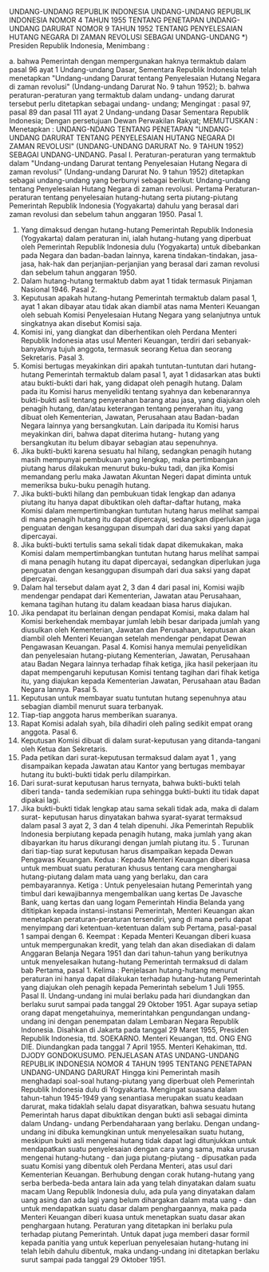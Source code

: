  UNDANG-UNDANG REPUBLIK INDONESIA UNDANG-UNDANG REPUBLIK INDONESIA NOMOR 4 TAHUN 1955 TENTANG PENETAPAN UNDANG-UNDANG DARURAT NOMOR 9 TAHUN 1952 TENTANG PENYELESAIAN HUTANG NEGARA DI ZAMAN REVOLUSI SEBAGAI UNDANG-UNDANG *) Presiden Republik Indonesia,
Menimbang :

a. bahwa Pemerintah dengan mempergunakan haknya termaktub dalam pasal 96 ayat 1 Undang-undang Dasar, Sementara Republik Indonesia telah menetapkan "Undang-undang Darurat tentang Penyelesaian Hutang Negara di zaman revolusi" (Undang-undang Darurat No. 9 tahun 1952);
b. bahwa peraturan-peraturan yang termaktub dalam undang- undang darurat tersebut perlu ditetapkan sebagai undang- undang;
Mengingat :
 pasal 97, pasal 89 dan pasal 111 ayat 2 Undang-undang Dasar Sementara Republik Indonesia; Dengan persetujuan Dewan Perwakilan Rakyat;
MEMUTUSKAN :
 Menetapkan : UNDANG-NDANG TENTANG PENETAPAN "UNDANG- UNDANG DARURAT TENTANG PENYELESAIAN HUTANG NEGARA DI ZAMAN REVOLUSI" (UNDANG-UNDANG DARURAT No. 9 TAHUN 1952) SEBAGAI UNDANG-UNDANG. Pasal I. Peraturan-peraturan yang termaktub dalam "Undang-undang Darurat tentang Penyelesaian Hutang Negara di zaman revolusi" (Undang-undang Darurat No. 9 tahun 1952) ditetapkan sebagai undang-undang yang berbunyi sebagai berikut: Undang-undang tentang Penyelesaian Hutang Negara di zaman revolusi. Pertama Peraturan-peraturan tentang penyelesaian hutang-hutang serta piutang-piutang Pemerintah Republik Indonesia (Yogyakarta) dahulu yang berasal dari zaman revolusi dan sebelum tahun anggaran 1950. Pasal 1.
1. Yang dimaksud dengan hutang-hutang Pemerintah Republik Indonesia (Yogyakarta) dalam peraturan ini, ialah hutang-hutang yang diperbuat oleh Pemerintah Republik Indonesia dulu (Yogyakarta) untuk dibebankan pada Negara dan badan-badan lainnya, karena tindakan-tindakan, jasa-jasa, hak-hak dan perjanjian-perjanjian yang berasal dari zaman revolusi dan sebelum tahun anggaran 1950.
2. Dalam hutang-hutang termaktub dabm ayat 1 tidak termasuk Pinjaman Nasional 1946. Pasal 2.
1. Keputusan apakah hutang-hutang Pemerintah termaktub dalam pasal 1, ayat 1 akan dibayar atau tidak akan diambil atas nama Menteri Keuangan oleh sebuah Komisi Penyelesaian Hutang Negara yang selanjutnya untuk singkatnya akan disebut Komisi saja.
2. Komisi ini, yang diangkat dan diberhentikan oleh Perdana Menteri Republik Indonesia atas usul Menteri Keuangan, terdiri dari sebanyak-banyaknya tujuh anggota, termasuk seorang Ketua dan seorang Sekretaris. Pasal 3.
1. Komisi bertugas meyakinkan diri apakah tuntutan-tuntutan dari hutang-hutang Pemerintah termaktub dalam pasal 1, ayat 1 didasarkan atas bukti atau bukti-bukti dari hak, yang didapat oleh penagih hutang. Dalam pada itu Komisi harus menyelidiki tentang syahnya dan kebenarannya bukti-bukti asli tentang penyerahan barang atau jasa, yang diajukan oleh penagih hutang, dan/atau keterangan tentang penyerahan itu, yang dibuat oleh Kementerian, Jawatan, Perusahaan atau Badan-badan Negara lainnya yang bersangkutan. Lain daripada itu Komisi harus meyakinkan diri, bahwa dapat diterima hutang- hutang yang bersangkutan itu belum dibayar sebagian atau sepenuhnya.
2. Jika bukti-bukti karena sesuatu hal hilang, sedangkan penagih hutang masih mempunyai pembukuan yang lengkap, maka pertimbangan piutang harus dilakukan menurut buku-buku tadi, dan jika Komisi memandang perlu maka Jawatan Akuntan Negeri dapat diminta untuk memeriksa buku-buku penagih hutang.
3. Jika bukti-bukti hilang dan pembukuan tidak lengkap dan adanya piutang itu hanya dapat dibuktikan oleh daftar-daftar hutang, maka Komisi dalam mempertimbangkan tuntutan hutang harus melihat sampai di mana penagih hutang itu dapat dipercayai, sedangkan diperlukan juga penguatan dengan kesanggupan disumpah dari dua saksi yang dapat dipercayai.
4. Jika bukti-bukti tertulis sama sekali tidak dapat dikemukakan, maka Komisi dalam mempertimbangkan tuntutan hutang harus melihat sampai di mana penagih hutang itu dapat dipercayai, sedangkan diperlukan juga penguatan dengan kesanggupan disumpah dari dua saksi yang dapat dipercayai.
5. Dalam hal tersebut dalam ayat 2, 3 dan 4 dari pasal ini, Komisi wajib mendengar pendapat dari Kementerian, Jawatan atau Perusahaan, kemana tagihan hutang itu dalam keadaan biasa harus diajukan.
6. Jika pendapat itu berlainan dengan pendapat Komisi, maka dalam hal Komisi berkehendak membayar jumlah lebih besar daripada jumlah yang diusulkan oleh Kementerian, Jawatan dan Perusahaan, keputusan akan diambil oleh Menteri Keuangan setelah mendengar pendapat Dewan Pengawasan Keuangan. Pasal 4. Komisi hanya memulai penyelidikan dan penyelesaian hutang-piutang Kementerian, Jawatan, Perusahaan atau Badan Negara lainnya terhadap fihak ketiga, jika hasil pekerjaan itu dapat mempengaruhi keputusan Komisi tentang tagihan dari fihak ketiga itu, yang diajukan kepada Kementerian Jawatan, Perusahaan atau Badan Negara lannya. Pasal 5.
1. Keputusan untuk membayar suatu tuntutan hutang sepenuhnya atau sebagian diambil menurut suara terbanyak.
2. Tiap-tiap anggota harus memberikan suaranya.
3. Rapat Komisi adalah syah, bila dihadiri oleh paling sedikit empat orang anggota. Pasal 6.
1. Keputusan Komisi dibuat di dalam surat-keputusan yang ditanda-tangani oleh Ketua dan Sekretaris.
2. Pada petikan dari surat-keputusan termaksud dalam ayat 1 , yang disampaikan kepada Jawatan atau Kantor yang bertugas membayar hutang itu bukti-bukti tidak perlu dilampirkan.
3. Dari surat-surat keputusan harus ternyata, bahwa bukti-bukti telah diberi tanda- tanda sedemikian rupa sehingga bukti-bukti itu tidak dapat dipakai lagi.
4. Jika bukti-bukti tidak lengkap atau sama sekali tidak ada, maka di dalam surat- keputusan harus dinyatakan bahwa syarat-syarat termaksud dalam pasal 3 ayat 2, 3 dan 4 telah dipenuhi. Jika Pemerintah Republik Indonesia berpiutang kepada penagih hutang, maka jumlah yang akan dibayarkan itu harus dikurangi dengan jumlah piutang itu. 5 . Turunan dari tiap-tiap surat keputusan harus disampaikan kepada Dewan Pengawas Keuangan. Kedua : Kepada Menteri Keuangan diberi kuasa untuk membuat suatu peraturan khusus tentang cara menghargai hutang-piutang dalam mata uang yang berlaku, dan cara pembayarannya. Ketiga : Untuk penyelesaian hutang Pemerintah yang timbul dari kewajibannya mengembalikan uang kertas De Javasche Bank, uang kertas dan uang logam Pemerintah Hindia Belanda yang dititipkan kepada instansi-instansi Pemerintah, Menteri Keuangan akan menetapkan peraturan-peraturan tersendiri, yang di mana perlu dapat menyimpang dari ketentuan-ketentuan dalam sub Pertama, pasal-pasal 1 sampai dengan 6. Keempat : Kepada Menteri Keuangan diberi kuasa untuk mempergunakan kredit, yang telah dan akan disediakan di dalam Anggaran Belanja Negara 1951 dan dari tahun-tahun yang berikutnya untuk menyelesaikan hutang-hutang Pemerintah termaksud di dalam bab Pertama, pasal 1. Kelima : Penjelasan hutang-hutang menurut peraturan ini hanya dapat dilakukan terhadap hutang-hutang Pemerintah yang diajukan oleh penagih kepada Pemerintah sebelum 1 Juli 1955. Pasal II. Undang-undang ini mulai berlaku pada hari diundangkan dan berlaku surut sampai pada tanggal 29 Oktober 1951. Agar supaya setiap orang dapat mengetahuinya, memerintahkan pengundangan undang-undang ini dengan penempatan dalam Lembaran Negara Republik Indonesia. Disahkan di Jakarta pada tanggal 29 Maret 1955, Presiden Republik Indonesia, ttd. SOEKARNO. Menteri Keuangan, ttd. ONG ENG DIE. Diundangkan pada tanggal 7 April 1955. Menteri Kehakiman, ttd. DJODY GONDOKUSUMO. PENJELASAN ATAS UNDANG-UNDANG REPUBLIK INDONESIA NOMOR 4 TAHUN 1995 TENTANG PENETAPAN UNDANG-UNDANG DARURAT Hingga kini Pemerintah masih menghadapi soal-soal hutang-piutang yang diperbuat oleh Pemerintah Republik Indonesia dulu di Yogyakarta. Mengingat suasana dalam tahun-tahun 1945-1949 yang senantiasa merupakan suatu keadaan darurat, maka tidaklah selalu dapat disyaratkan, bahwa sesuatu hutang Pemerintah harus dapat dibuktikan dengan bukti asli sebagai diminta dalam Undang- undang Perbendaharaan yang berlaku. Dengan undang-undang ini dibuka kemungkinan untuk menyelesaikan suatu hutang, meskipun bukti asli mengenai hutang tidak dapat lagi ditunjukkan untuk mendapatkan suatu penyelesaian dengan cara yang sama, maka urusan mengenai hutang-hutang - dan juga piutang-piutang - dipusatkan pada suatu Komisi yang dibentuk oleh Perdana Menteri, atas usul dari Kementerian Keuangan. Berhubung dengan corak hutang-hutang yang serba berbeda-beda antara lain ada yang telah dinyatakan dalam suatu macam Uang Republik Indonesia dulu, ada pula yang dinyatakan dalam uang asing dan ada lagi yang belum dihargakan dalam mata uang - dan untuk mendapatkan suatu dasar dalam penghargaannya, maka pada Menteri Keuangan diberi kuasa untuk menetapkan suatu dasar akan penghargaan hutang. Peraturan yang ditetapkan ini berlaku pula terhadap piutang Pemerintah. Untuk dapat juga memberi dasar formil kepada panitia yang untuk keperluan penyelesaian hutang-hutang ini telah lebih dahulu dibentuk, maka undang-undang ini ditetapkan berlaku surut sampai pada tanggal 29 Oktober 1951.